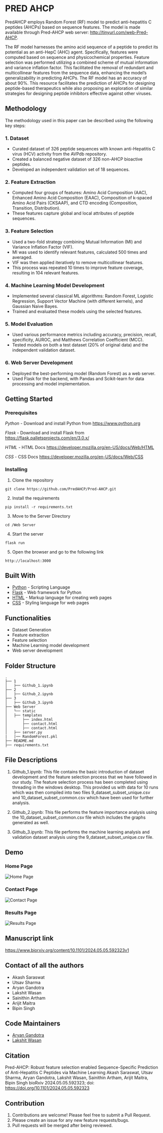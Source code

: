 # PRED AHCP

PredAHCP employs Random Forest (RF) model to predict anti-hepatitis C peptides (AHCPs) based on sequence features. The model is made available through Pred-AHCP web server: http://tinyurl.com/web-Pred-AHCP.

The RF model harnesses the amino acid sequence of a peptide to predict its potential as an anti-HepC (AHC) agent. Specifically, features were computed based on sequence and physicochemical properties. Feature selection was performed utilizing a combined scheme of mutual information and variance inflation factor. This facilitated the removal of redundant and multicollinear features from the sequence data, enhancing the model’s generalizability in predicting AHCPs. The RF model has an accuracy of about 90%. This resource facilitates the prediction of AHCPs for designing peptide-based therapeutics while also proposing an exploration of similar strategies for designing peptide inhibitors effective against other viruses.

## Methodology

The methodology used in this paper can be described using the following key steps:

### 1. Dataset

- Curated dataset of 326 peptide sequences with known anti-Hepatitis C virus (HCV) activity from the AVPdb repository.
- Created a balanced negative dataset of 326 non-AHCP bioactive peptides.
- Developed an independent validation set of 18 sequences.


### 2. Feature Extraction

- Computed four groups of features: Amino Acid Composition (AAC), Enhanced Amino Acid Composition (EAAC), Composition of k-spaced Amino Acid Pairs (CKSAAP), and CTD encoding (Composition, Transition, Distribution).
- These features capture global and local attributes of peptide sequences.


### 3. Feature Selection

- Used a two-fold strategy combining Mutual Information (MI) and Variance Inflation Factor (VIF).
- MI was used to identify relevant features, calculated 500 times and averaged.
- VIF was then applied iteratively to remove multicollinear features.
- This process was repeated 10 times to improve feature coverage, resulting in 104 relevant features.


### 4. Machine Learning Model Development

- Implemented several classical ML algorithms: Random Forest, Logistic Regression, Support Vector Machine (with different kernels), and Gaussian Naive Bayes.
- Trained and evaluated these models using the selected features.


### 5. Model Evaluation

- Used various performance metrics including accuracy, precision, recall, specificity, AUROC, and Matthews Correlation Coefficient (MCC).
- Tested models on both a test dataset (20% of original data) and the independent validation dataset.


### 6. Web Server Development

- Deployed the best-performing model (Random Forest) as a web server.
- Used Flask for the backend, with Pandas and Scikit-learn for data processing and model implementation.


## Getting Started

### Prerequisites

_Python_ - Download and install Python from https://www.python.org

_Flask_ - Download and install Flask from https://flask.palletsprojects.com/en/3.0.x/

_HTML_ - HTML Docs https://developer.mozilla.org/en-US/docs/Web/HTML

_CSS_ - CSS Docs https://developer.mozilla.org/en-US/docs/Web/CSS

### Installing

1. Clone the repository

```
git clone https://github.com/PredAHCP/Pred-AHCP.git
```

2. Install the requirements

```
pip install -r requirements.txt
```

3. Move to the Server Directory
```
cd /Web Server
```

4. Start the server
```
flask run
```

5. Open the browser and go to the following link
```
http://localhost:3000
```

## Built With

- [Python](https://www.python.org) - Scripting Language
- [Flask](https://flask.palletsprojects.com/en/3.0.x/) - Web framework for Python
- [HTML](https://developer.mozilla.org/en-US/docs/Web/HTML) - Markup language for creating web pages
- [CSS](https://developer.mozilla.org/en-US/docs/Web/CSS) - Styling language for web pages


## Functionalities

- Dataset Generation
- Feature extraction
- Feature selection
- Machine Learning model development
- Web server development

## Folder Structure

```
.
├── 1
│   ├── Github_1.ipynb
├── 2
│   ├── Github_2.ipynb
├── 3
│   ├── Github_3.ipynb
├── Web Server
│   └── static
│   ├── templates
│       ├── index.html
│       ├── contact.html
│       ├── contact.html
│   ├── server.py
|   |── RandomForest.pkl
├── README.md
├── requirements.txt

```

## File Descriptions

1. Github_1.ipynb: This file contains the basic introduction of dataset development and the feature selection process that we have followed in our study. The feature selection process has been completed using threading in the windows desktop. This provided us with data for 10 runs which was then compiled into two files 9_dataset_subset_unique.csv and 10_dataset_subset_common.csv which have been used for further analysis.


2. Github_2.ipynb: This file performs the feature importance analysis using the 10_dataset_subset_common.csv file which includes the graphs generated as well.

3. Github_3.ipynb: This file performs the machine learning analysis and validation dataset analysis using the 9_dataset_subset_unique.csv file.


## Demo

### Home Page

![Home Page]()

### Contact Page

![Contact Page]()

### Results Page

![Results Page]()


## Manuscript link

https://www.biorxiv.org/content/10.1101/2024.05.05.592323v1

## Contact of all the authors

- Akash Saraswat
- Utsav Sharma
- Aryan Gandotra
- Lakshit Wasan
- Sainithin Artham
- Arijit Maitra
- Bipin Singh

## Code Maintainers

- [Aryan Gandotra](https://github.com/AryanGandotra)
- [Lakshit Wasan](https://github.com/lakshitwasan)


## Citation

Pred-AHCP: Robust feature selection enabled Sequence-Specific Prediction of Anti-Hepatitis C Peptides via Machine Learning
Akash Saraswat, Utsav Sharma, Aryan Gandotra, Lakshit Wasan, Sainithin Artham, Arijit Maitra, Bipin Singh
bioRxiv 2024.05.05.592323; doi: https://doi.org/10.1101/2024.05.05.592323

## Contribution

1. Contributions are welcome! Please feel free to submit a Pull Request.
2. Please create an issue for any new feature requests/bugs.
3. Pull requests will be merged after being reviewed.
